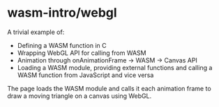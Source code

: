 # wasm-intro/webgl

A trivial example of:

- Defining a WASM function in C
- Wrapping WebGL API for calling from WASM
- Animation through onAnimationFrame -> WASM -> Canvas API
- Loading a WASM module, providing external functions and calling a WASM function from JavaScript and vice versa

The page loads the WASM module and calls it each animation frame to draw a moving triangle on a canvas using WebGL.

